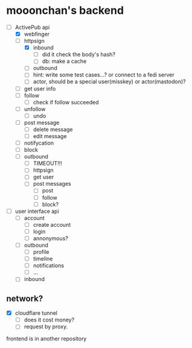 # mooonchan's backend

- [ ] ActivePub api
  - [x] webfinger
  - [ ] httpsign
    - [x] inbound
      - [ ] did it check the body's hash?
      - [ ] db: make a cache
    - [ ] outbound
    - [ ] hint: write some test cases...? or connect to a fedi server
    - [ ] actor, should be a special user(misskey) or actor(mastodon)?
  - [ ] get user info
  - [ ] follow
    - [ ] check if follow succeeded
  - [ ] unfollow
    - [ ] undo
  - [ ] post message
    - [ ] delete message
    - [ ] edit message
  - [ ] notifycation
  - [ ] block
  - [ ] outbound
    - [ ] TIMEOUT!!!
    - [ ] httpsign
    - [ ] get user
    - [ ] post messages
      - [ ] post
      - [ ] follow
      - [ ] block?
- [ ] user interface api
  - [ ] account
    - [ ] create account
    - [ ] login
    - [ ] annonymous?
  - [ ] outbound
    - [ ] profile
    - [ ] timeline
    - [ ] notifications
    - [ ] ...
  - [ ] inbound

## network?
- [x] cloudflare tunnel
  - [ ] does it cost money?
  - [ ] request by proxy.

frontend is in another repository
